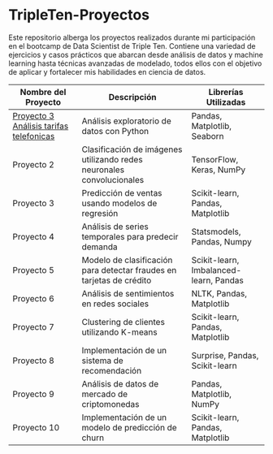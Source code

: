 # TripleTen-Proyectos

Este repositorio alberga los proyectos realizados durante mi participación en el bootcamp de Data Scientist de Triple Ten. Contiene una variedad de ejercicios y casos prácticos que abarcan desde análisis de datos y machine learning hasta técnicas avanzadas de modelado, todos ellos con el objetivo de aplicar y fortalecer mis habilidades en ciencia de datos.

| Nombre del Proyecto    | Descripción                                                         | Librerías Utilizadas                           |
|------------------------|---------------------------------------------------------------------|------------------------------------------------|
| [Proyecto 3 Análisis tarifas telefonicas](https://github.com/Mimobakery/TripleTen-Proyectos/blob/3-An%C3%A1lisis-tarifas-telefonicas/Proyecto%20S5%20-%20An%C3%A1lisis%20estad%C3%ADstico%20de%20datos.ipynb)          | Análisis exploratorio de datos con Python                           | Pandas, Matplotlib, Seaborn                    |
| Proyecto 2             | Clasificación de imágenes utilizando redes neuronales convolucionales | TensorFlow, Keras, NumPy                      |
| Proyecto 3             | Predicción de ventas usando modelos de regresión                    | Scikit-learn, Pandas, Matplotlib               |
| Proyecto 4             | Análisis de series temporales para predecir demanda                 | Statsmodels, Pandas, Numpy                     |
| Proyecto 5             | Modelo de clasificación para detectar fraudes en tarjetas de crédito | Scikit-learn, Imbalanced-learn, Pandas         |
| Proyecto 6             | Análisis de sentimientos en redes sociales                          | NLTK, Pandas, Matplotlib                      |
| Proyecto 7             | Clustering de clientes utilizando K-means                           | Scikit-learn, Pandas, Matplotlib               |
| Proyecto 8             | Implementación de un sistema de recomendación                       | Surprise, Pandas, Scikit-learn                 |
| Proyecto 9             | Análisis de datos de mercado de criptomonedas                       | Pandas, Matplotlib, NumPy                     |
| Proyecto 10            | Implementación de un modelo de predicción de churn                  | Scikit-learn, Pandas, Matplotlib               |
